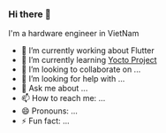 ### Hi there 👋

<!--
**thanhduongvs/thanhduongvs** is a ✨ _special_ ✨ repository because its `README.md` (this file) appears on your GitHub profile.
https://raw.githubusercontent.com/felangel/felangel/master/README.md
-->

I'm a hardware engineer in VietNam

- 🔭 I’m currently working about Flutter
- 🌱 I’m currently learning [Yocto Project](https://www.yoctoproject.org/)
- 👯 I’m looking to collaborate on ...
- 🤔 I’m looking for help with ...
- 💬 Ask me about ...
- 📫 How to reach me: ...
- 😄 Pronouns: ...
- ⚡ Fun fact: ...

